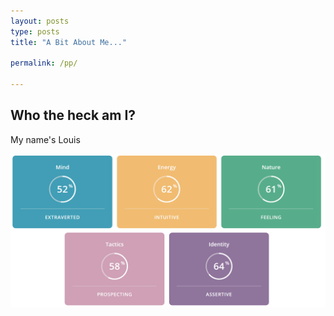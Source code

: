 ```yaml
---
layout: posts
type: posts
title: "A Bit About Me..."

permalink: /pp/

---
```

## Who the heck am I?
My name's Louis

![16Personalities Test](/assets/images/personalitytest16.png)
